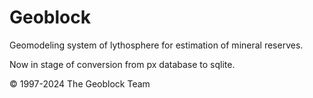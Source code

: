 # Geoblock
Geomodeling system of lythosphere for estimation of mineral reserves.

Now in stage of conversion from px database to sqlite.

© 1997-2024 The Geoblock Team
